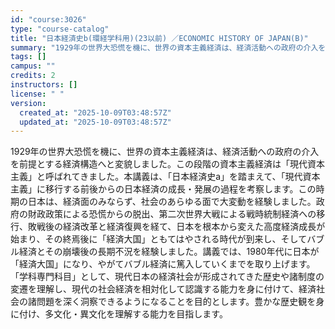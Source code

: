 ```yaml
---
id: "course:3026"
type: "course-catalog"
title: "日本経済史b(環経学科用)(23以前) ／ECONOMIC HISTORY OF JAPAN(B)"
summary: "1929年の世界大恐慌を機に、世界の資本主義経済は、経済活動への政府の介入を前提とする経済構造へと変貌しました。この段階の資本主義経済は「現代資本主義」と呼ばれてきました。本講義は、「日本経済史a」を踏まえて、「現代資本主義」に移行する前後…"
tags: []
campus: ""
credits: 2
instructors: []
license: " "
version:
  created_at: "2025-10-09T03:48:57Z"
  updated_at: "2025-10-09T03:48:57Z"
---
```


1929年の世界大恐慌を機に、世界の資本主義経済は、経済活動への政府の介入を前提とする経済構造へと変貌しました。この段階の資本主義経済は「現代資本主義」と呼ばれてきました。本講義は、「日本経済史a」を踏まえて、「現代資本主義」に移行する前後からの日本経済の成長・発展の過程を考察します。この時期の日本は、経済面のみならず、社会のあらゆる面で大変動を経験しました。政府の財政政策による恐慌からの脱出、第二次世界大戦による戦時統制経済への移行、敗戦後の経済改革と経済復興を経て、日本を根本から変えた高度経済成長が始まり、その終焉後に「経済大国」ともてはやされる時代が到来し、そしてバブル経済とその崩壊後の長期不況を経験しました。講義では、1980年代に日本が「経済大国」になり、やがてバブル経済に篤入していくまでを取り上げます。 「学科専門科目」として、現代日本の経済社会が形成されてきた歴史や諸制度の変遷を理解し、現代の社会経済を相対化して認識する能力を身に付けて、経済社会の諸問題を深く洞察できるようになることを目的とします。豊かな歴史観を身に付け、多文化・異文化を理解する能力を目指します。
